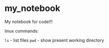 # my_notebook
My notebook for code!!!

linux commands:

`ls` - list files
`pwd` - show present working directory


